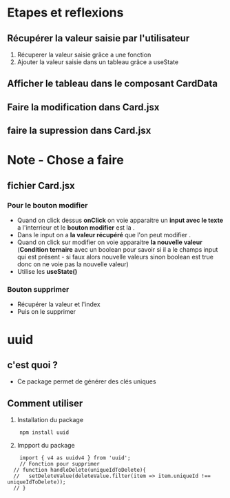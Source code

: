 # Etapes et reflexions

## Récupérer la valeur saisie par l'utilisateur 
1. Récuperer la valeur saisie grâce a une fonction 
2. Ajouter la valeur saisie dans un tableau grâce a useState 


## Afficher le tableau dans le composant CardData

## Faire la modification dans Card.jsx

## faire la supression dans Card.jsx

# Note - Chose a faire 
## fichier Card.jsx
### Pour le bouton modifier 
- Quand on click dessus **onClick** on voie apparaitre un **input avec le texte** a l'interrieur et le **bouton modifier** est la .
- Dans  le input on a **la valeur récupéré** que l'on peut modifier .
- Quand on click sur modifier on voie apparaitre **la nouvelle valeur** (**Condition ternaire** avec un boolean pour savoir si il a le champs input qui est présent - si faux alors nouvelle valeurs sinon boolean est true donc on ne voie pas la nouvelle valeur)
- Utilise les **useState()**

### Bouton supprimer 
- Récupérer la valeur et l'index
- Puis on le supprimer  

# uuid 
## c'est quoi ?
- Ce package permet de générer des clés uniques 

## Comment utiliser 
1. Installation du package 

````
    npm install uuid 
````
2. Impport du package 
````
    import { v4 as uuidv4 } from 'uuid';
    // Fonction pour supprimer 
  // function handleDelete(uniqueIdToDelete){
  //   setDeleteValue(deleteValue.filter(item => item.uniqueId !== uniqueIdToDelete));
  // }
````
